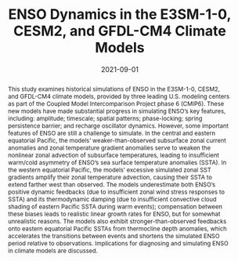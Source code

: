 ---
title: "ENSO Dynamics in the E3SM-1-0, CESM2, and GFDL-CM4 Climate Models"
date: 2021-09-01
publishDate: 2021-09-08T01:48:20.695096Z
authors: ["Han-Ching Chen", "Fei-Fei Jin", "**Sen Zhao**", "Andrew T. Wittenberg", "Shaocheng Xie"]
publication_types: ["2"]
abstract: "This study examines historical simulations of ENSO in the E3SM-1-0, CESM2, and GFDL-CM4 climate models, provided by three leading U.S. modeling centers as part of the Coupled Model Intercomparison Project phase 6 (CMIP6). These new models have made substantial progress in simulating ENSO’s key features, including: amplitude; timescale; spatial patterns; phase-locking; spring persistence barrier; and recharge oscillator dynamics. However, some important features of ENSO are still a challenge to simulate. In the central and eastern equatorial Pacific, the models’ weaker-than-observed subsurface zonal current anomalies and zonal temperature gradient anomalies serve to weaken the nonlinear zonal advection of subsurface temperatures, leading to insufficient warm/cold asymmetry of ENSO’s sea surface temperature anomalies (SSTA). In the western equatorial Pacific, the models’ excessive simulated zonal SST gradients amplify their zonal temperature advection, causing their SSTA to extend farther west than observed. The models underestimate both ENSO’s positive dynamic feedbacks (due to insufficient zonal wind stress responses to SSTA) and its thermodynamic damping (due to insufficient convective cloud shading of eastern Pacific SSTA during warm events); compensation between these biases leads to realistic linear growth rates for ENSO, but for somewhat unrealistic reasons. The models also exhibit stronger-than-observed feedbacks onto eastern equatorial Pacific SSTAs from thermocline depth anomalies, which accelerates the transitions between events and shortens the simulated ENSO period relative to observations. Implications for diagnosing and simulating ENSO in climate models are discussed.
"
featured: false
publication: "**_Journal of Climate_**, 34 (23), 9365-9384"
doi: "10.1175/JCLI-D-21-0355.1"
tags: ["ENSO"]
---